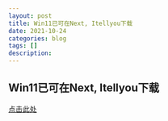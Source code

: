 ```yaml
---
layout: post
title: Win11已可在Next, Itellyou下载
date: 2021-10-24
categories: blog
tags: []
description: 
---
```


## Win11已可在Next, Itellyou下载
[点击此处](https://next.itellyou.cn)
